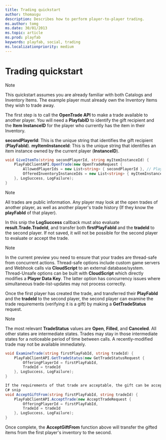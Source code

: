 ```yaml
---
title: Trading quickstart
author: thomasgu
description: Describes how to perform player-to-player trading.
ms.author: tomg
ms.date: 30/01/2013
ms.topic: article
ms.prod: playfab
keywords: playfab, social, trading
ms.localizationpriority: medium
---
```


# Trading quickstart

> [!NOTE]
> This quickstart assumes you are already familiar with both Catalogs and Inventory Items. The example player must already own the Inventory Items they wish to trade away.

The first step is to call the **OpenTrade API** to make a trade available to another player. You will need a **PlayfabID** to identify the gift recipient and the **Item InstanceID** for the player who currently has the item in their Inventory.
  
**secondPlayerId**: This is the unique string that identifies the gift recipient (**PlayFabId**).
**myItemInstanceId**: This is the unique string that identifies an item instance owned by the current player (**InstanceID**).

```csharp
void GiveItemTo(string secondPlayerId, string myItemInstanceId) {
    PlayFabClientAPI.OpenTrade(new OpenTradeRequest {
        AllowedPlayerIds = new List<string> { secondPlayerId }, // PlayFab ID for the friend who will receive your gift
        OfferedInventoryInstanceIds = new List<string> { myItemInstanceId } // The item instanceId fetched from GetUserInventory()
    }, LogSuccess, LogFailure);
}
```

> [!NOTE]
> All trades are public information. Any player may look at the open trades of another player, as well as another player's trade history (If they know the **playFabId** of that player).

In this snip the **LogSuccess** callback must also evaluate **result.Trade.TradeId**, and transfer both **firstPlayFabId** and the **tradeId** to the second player. If not saved, it will not be possible for the second player to evaluate or accept the trade.
  
> [!NOTE]
> In the current preview you need to ensure that your trades are thread-safe from concurrent actions. Thread-safe options include custom game servers and Webhook calls via **CloudScript** to an external database/system. Thread-Unsafe options can be built with **CloudScript** which directly modifies a **Player Data Key**. The latter option has concurrency issues where simultaneous trade-list-updates may not process correctly.

Once the first player has created the trade, and transferred their **PlayFabId** and the **tradeId** to the second player, the second player can examine the trade requirements (verifying it is a gift) by making a **GetTradeStatus** request.

> [!NOTE]
> The most relevant **TradeStatus** values are **Open**, **Filled**, and **Canceled**. All other states are intermediate states. Trades may stay in those intermediate states for a noticeable period of time between calls. A recently-modified trade may not be available immediately.

```csharp
void ExamineTrade(string firstPlayFabId, string tradeId) {
    PlayFabClientAPI.GetTradeStatus(new GetTradeStatusRequest {
        OfferingPlayerId = firstPlayFabId,
        TradeId = tradeId
    }, LogSuccess, LogFailure);
}

If the requirements of that trade are acceptable, the gift can be accepted using AcceptTrade
C# snip
void AcceptGiftFrom(string firstPlayFabId, string tradeId) {
    PlayFabClientAPI.AcceptTrade(new AcceptTradeRequest {
        OfferingPlayerId = firstPlayFabId,
        TradeId = tradeId
    }, LogSuccess, LogFailure);
}
```

Once complete, the **AcceptGiftFrom** function above will transfer the gifted items from the first player's inventory to the second.
